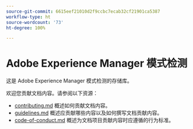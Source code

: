 ```yaml
---
source-git-commit: 6615eef21010d2f9ccbc7ecab32cf21901ca5387
workflow-type: ht
source-wordcount: '73'
ht-degree: 100%

---
```

# Adobe Experience Manager 模式检测

这是 Adobe Experience Manager 模式检测的存储库。

欢迎您贡献文档内容。请参阅以下资源：

* [contributing.md](contributing.md) 概述如何贡献文档内容。
* [guidelines.md](guidelines.md) 概述应贡献哪些内容以及如何撰写文档贡献内容。
* [code-of-conduct.md](code-of-conduct.md) 概述为文档项目贡献内容时应遵循的行为标准。
